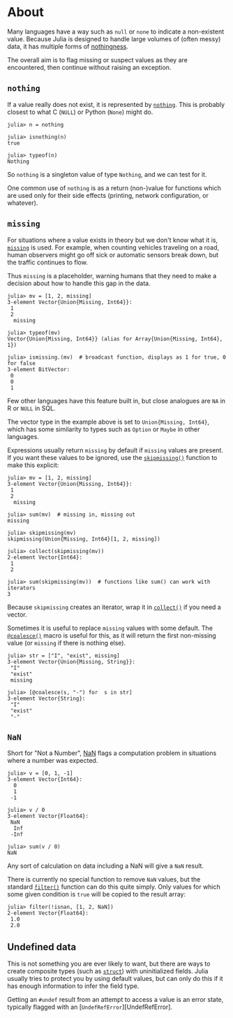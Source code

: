 # About

Many languages have a way such as `null` or `none` to indicate a non-existent value.
Because Julia is designed to handle large volumes of (often messy) data, it has multiple forms of [nothingness][nothingness].

The overall aim is to flag missing or suspect values as they are encountered, then continue without raising an exception.

## `nothing`

If a value really does not exist, it is represented by [`nothing`][nothing]. This is probably closest to what C (`NULL`) or Python (`None`) might do.

```julia-repl
julia> n = nothing

julia> isnothing(n)
true

julia> typeof(n)
Nothing
```

So `nothing` is a singleton value of type `Nothing`, and we can test for it.

One common use of `nothing` is as a return (non-)value for functions which are used only for their side effects (printing, network configuration, or whatever).

## `missing`

For situations where a value exists in theory but we don't know what it is, [`missing`][missing] is used. For example, when counting vehicles traveling on a road, human observers might go off sick or automatic sensors break down, but the traffic continues to flow.

Thus `missing` is a placeholder, warning humans that they need to make a decision about how to handle this gap in the data.

```julia-repl
julia> mv = [1, 2, missing]
3-element Vector{Union{Missing, Int64}}:
 1
 2
  missing

julia> typeof(mv)
Vector{Union{Missing, Int64}} (alias for Array{Union{Missing, Int64}, 1})

julia> ismissing.(mv)  # broadcast function, displays as 1 for true, 0 for false
3-element BitVector:
 0
 0
 1
```

Few other languages have this feature built in, but close analogues are `NA` in R or `NULL` in SQL.

The vector type in the example above is set to `Union{Missing, Int64}`, which has some similarity to types such as `Option` or `Maybe` in other languages.

Expressions usually return `missing` by default if `missing` values are present.
If you want these values to be ignored, use the [`skipmissing()`][skipmissing] function to make this explicit:

```julia-repl
julia> mv = [1, 2, missing]
3-element Vector{Union{Missing, Int64}}:
 1
 2
  missing

julia> sum(mv)  # missing in, missing out
missing

julia> skipmissing(mv)
skipmissing(Union{Missing, Int64}[1, 2, missing])

julia> collect(skipmissing(mv))
2-element Vector{Int64}:
 1
 2

julia> sum(skipmissing(mv))  # functions like sum() can work with iterators
3
```

Because `skipmissing` creates an iterator, wrap it in [`collect()`][collect] if you need a vector.

Sometimes it is useful to replace `missing` values with some default.
The [`@coalesce()`][coalesce] macro is useful for this, as it will return the first non-missing value (or `missing` if there is nothing else).

```julia-repl
julia> str = ["I", "exist", missing]
3-element Vector{Union{Missing, String}}:
 "I"
 "exist"
 missing

julia> [@coalesce(s, "-") for  s in str]
3-element Vector{String}:
 "I"
 "exist"
 "-"
```

## `NaN`

Short for "Not a Number", [NaN][NaN] flags a computation problem in situations where a number was expected.

```julia-repl
julia> v = [0, 1, -1]
3-element Vector{Int64}:
  0
  1
 -1

julia> v / 0
3-element Vector{Float64}:
 NaN
  Inf
 -Inf
 
julia> sum(v / 0)
NaN
```

Any sort of calculation on data including a NaN will give a `NaN` result.

There is currently no special function to remove `NaN` values, but the standard [`filter()`][filter] function can do this quite simply.
Only values for which some given condition is `true` will be copied to the result array:

```julia-repl
julia> filter(!isnan, [1, 2, NaN])
2-element Vector{Float64}:
 1.0
 2.0
```

## Undefined data

This is not something you are ever likely to want, but there are ways to create composite types (such as [`struct`][struct]) with uninitialized fields.
Julia usually tries to protect you by using default values, but can only do this if it has enough information to infer the field type.

Getting an `#undef` result from an attempt to access a value is an error state, typically flagged with an [`UndefRefError`][UndefRefError].


[nothingness]: https://docs.julialang.org/en/v1/manual/faq/#Nothingness-and-missing-values
[nothing]: https://docs.julialang.org/en/v1/base/base/#Core.Nothing
[isnothing]: https://docs.julialang.org/en/v1/base/base/#Base.isnothing
[missing]: https://docs.julialang.org/en/v1/base/base/#Base.missing
[skipmissing]: https://docs.julialang.org/en/v1/base/base/#Base.skipmissing
[collect]: https://docs.julialang.org/en/v1/base/collections/#Base.collect-Tuple{Any}
[coalesce]: https://docs.julialang.org/en/v1/base/base/#Base.@coalesce
[NaN]: https://en.wikipedia.org/wiki/NaN
[filter]: https://docs.julialang.org/en/v1/base/collections/#Base.filter
[struct]: https://docs.julialang.org/en/v1/base/base/#struct
